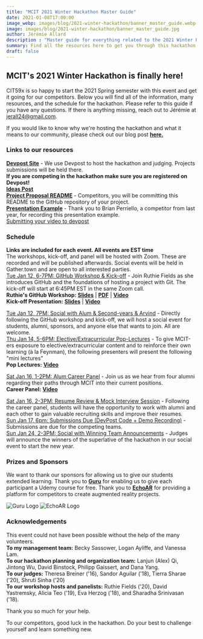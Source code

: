 ```yaml
---
title: "MCIT 2021 Winter Hackathon Master Guide"
date: 2021-01-08T17:00:00
image_webp: images/blog/2021-winter-hackathon/banner_master_guide.webp
image: images/blog/2021-winter-hackathon/banner_master_guide.jpg
author: Jérémie Allard
description : "Master guide for everything related to the 2021 Winter Hackathon"
summary: Find all the resources here to get you through this hackathon
draft: false
---
```



## MCIT's 2021 Winter Hackathon is finally here!

CIT59x is so happy to start the 2021 Spring semester with this event and get it going for our competitors. Below you will find all of the information, many resources, and the schedule for the hackathon. Please refer to this guide if you have any questions. If there is anything missing, reach out to Jérémie at jerall24@gmail.com.

If you would like to know why we're hosting the hackathon and what it means to our community, please check out our blog post [**here.**](https://cit59x.com/blog/2021-winter-hackathon/)


### Links to our resources
[**Devpost Site**](https://mcit-2021-winter-hackathon.devpost.com) - We use Devpost to host the hackathon and judging. Projects submissions will be held there.  
**If you are competing in the hackathon make sure you are registered on Devpost!**   
[**Ideas Post**](https://cit59x.com/blog/2021-hackathon-ideas/)  
[**Project Proposal README**](https://drive.google.com/file/d/12d6dEbAWVAgUS5BOGmG8MH3tMsXpXtyf/view?usp=sharing) - Competitors, you will be committing this README to the GitHub repository of your project.  
[**Presentation Example**](https://drive.google.com/file/d/1rLG4zOggAJUAXn-z6iM--4lqt1cvKrUG/view?usp=sharing) -  Thank you to Brian Perriello, a competitor from last year, for recording this presentation example.  
[Submitting your video to devpost](https://help.devpost.com/hc/en-us/articles/360021816952-Video-making-best-practices)  


### Schedule  
**Links are included for each event. All events are EST time**  
The workshops, kick-off, and panel will be hosted with Zoom. These are recorded and will be published afterwards. Social events will be held in Gather.town and are open to all interested parties.  
[Tue Jan 12, 6-7PM: GitHub Workshop & Kick-off](https://upenn.zoom.us/j/92539616597?pwd=RndoT0J3T1hiaUdhRTBrMVRDVnJJdz09) - Join Ruthie Fields as she introduces GitHub and the foundations of hosting a project with Git. The kick-off will start at 6:45PM EST in the same Zoom call.  
**Ruthie's GitHub Workshop:** [**Slides**](https://princessruthie.github.io/59X-slides/index.html) |
[**PDF**](https://github.com/princessruthie/59X-slides/blob/master/README.pdf) |
[**Video**](https://youtu.be/CSUJ7cGmXgk)  
**Kick-off Presentation:** [**Slides**](https://drive.google.com/file/d/1uNn2VW7UzWRuh5AbS5k2C_uGhWriV3NP/view?usp=sharing) |
[**Video**](https://youtu.be/jNkDgIYXtWE)

[Tue Jan 12, 7PM: Social with Alum & Second-years & Arvind](https://gather.town/app/f65gK1d5I7rHbNkX/mcitbar) - Directly following the GitHub workshop and kick-off, we will host a social event for students, alumni, sponsors, and anyone else that wants to join. All are welcome.  
[Thu Jan 14, 5-6PM: Elective/Extracurricular Pop-Lectures](https://upenn.zoom.us/j/93421176617) - To give MCIT-ers exposure to elective/extracurricular content and to reinforce their own learning (à la Feynman), the following presenters will present the following "mini lectures"  
**Pop Lectures:** [**Video**](https://youtu.be/YpNck1mFNhI)  

[Sat Jan 16, 1-2PM: Alum Career Panel](https://upenn.zoom.us/j/95434500071?pwd=cW0xVWdsMDczYXFzTWdPZkM3Y050QT09) - Join us as we hear from four alumni regarding their paths through MCIT into their current positions.  
**Career Panel:** [**Video**](https://youtu.be/MKm3dBOCR-E)  

[Sat Jan 16, 2-3PM: Resume Review & Mock Interview Session](https://gather.town/app/f65gK1d5I7rHbNkX/mcitbar) - Following the career panel, students will have the opportunity to work with alumni and each other to gain valuable recruiting skills and improve their resumes.  
[Sun Jan 17, 6pm: Submissions Due (DevPost Code + Demo Recording)](https://mcit-2021-winter-hackathon.devpost.com)  - Submissions are due for the competing teams.  
[Sun Jan 24, 2-3PM: Social with Winning Team Announcements](https://gather.town/app/f65gK1d5I7rHbNkX/mcitbar) - Judges will announce the winners of the superlative of the hackathon in our social event to start the new year.  


### Prizes and Sponsors
We want to thank our sponsors for allowing us to give our students extended learning. Thank you to [**Guru**](https://www.getguru.com/) for enabling us to give each participant a Udemy course for free. Thank you to [**EchoAR**](https://www.echoar.xyz/) for providing a platform for competitors to create augmented reality projects.

![Guru Logo](/images/blog/2021-winter-hackathon/guru-logo-smaller.png) ![EchoAR Logo](/images/blog/2021-winter-hackathon/echoar-logo-smaller.png)


### Acknowledgements
This event could not have been possible without the help of the many volunteers.  
**To my management team:** Becky Sassower, Logan Ayliffe, and Vanessa Lam.  
**To our hackathon planning and organization team:** Lanjun (Alex) Qi, Jintong Wu, David Binstock, Philipp Gaissert, and Dana Yang.  
**To our judges:** Theresa Breiner ('16), Sandor Aguilar ('18), Tierra Sharae ('20), Shruti Sinha ('20)  
**To our workshop hosts and panelists:** Ruthie Fields ('20), David Yastremsky, Alicia Teo ('19), Eva Herzog ('18), and Sharadha Srinivasan ('18).  


Thank you so much for your help.

To our competitors, good luck in the hackathon. Do your best to challenge yourself and learn something new.
